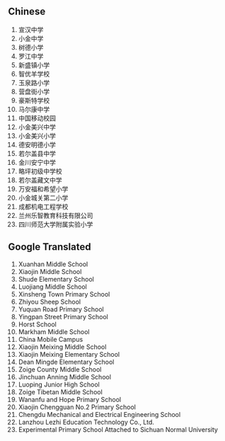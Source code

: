 
Chinese
-------
1. 宣汉中学
2. 小金中学
3. 树德小学
4. 罗江中学
5. 新盛镇小学
6. 智优羊学校
7. 玉泉路小学
8. 营盘街小学
9. 豪斯特学校
10. 马尔康中学
11. 中国移动校园
12. 小金美兴中学
13. 小金美兴小学
14. 德安明德小学
15. 若尔盖县中学
16. 金川安宁中学
17. 略坪初级中学校
18. 若尔盖藏文中学
19. 万安福和希望小学
20. 小金城关第二小学
21. 成都机电工程学校
22. 兰州乐智教育科技有限公司
23. 四川师范大学附属实验小学

Google Translated
-----------------
1. Xuanhan Middle School
2. Xiaojin Middle School
3. Shude Elementary School
4. Luojiang Middle School
5. Xinsheng Town Primary School
6. Zhiyou Sheep School
7. Yuquan Road Primary School
8. Yingpan Street Primary School
9. Horst School
10. Markham Middle School
11. China Mobile Campus
12. Xiaojin Meixing Middle School
13. Xiaojin Meixing Elementary School
14. Dean Mingde Elementary School
15. Zoige County Middle School
16. Jinchuan Anning Middle School
17. Luoping Junior High School
18. Zoige Tibetan Middle School
19. Wananfu and Hope Primary School
20. Xiaojin Chengguan No.2 Primary School
21. Chengdu Mechanical and Electrical Engineering School
22. Lanzhou Lezhi Education Technology Co., Ltd.
23. Experimental Primary School Attached to Sichuan Normal University
